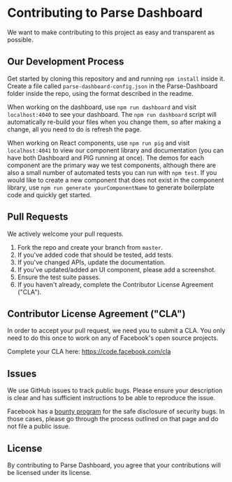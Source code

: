 # Contributing to Parse Dashboard
We want to make contributing to this project as easy and transparent as
possible.

## Our Development Process
Get started by cloning this repository and and running `npm install` inside it. Create a file called `parse-dashboard-config.json` in the Parse-Dashboard folder inside the repo, using the format described in the readme.

When working on the dashboard, use `npm run dashboard` and visit `localhost:4040` to see your dashboard. The `npm run dashboard` script will automatically re-build your files when you change them, so after making a change, all you need to do is refresh the page.

When working on React components, use `npm run pig` and visit `localhost:4041` to view our component library and documentation (you can have both Dashboard and PIG running at once). The demos for each component are the primary way we test components, although there are also a small number of automated tests you can run with `npm test`. If you would like to create a new component that does not exist in the component library, use `npm run generate yourComponentName` to generate boilerplate code and quickly get started.

## Pull Requests
We actively welcome your pull requests.

1. Fork the repo and create your branch from `master`.
2. If you've added code that should be tested, add tests.
3. If you've changed APIs, update the documentation.
4. If you've updated/added an UI component, please add a screenshot.
5. Ensure the test suite passes.
6. If you haven't already, complete the Contributor License Agreement ("CLA").

## Contributor License Agreement ("CLA")
In order to accept your pull request, we need you to submit a CLA. You only need
to do this once to work on any of Facebook's open source projects.

Complete your CLA here: <https://code.facebook.com/cla>

## Issues
We use GitHub issues to track public bugs. Please ensure your description is
clear and has sufficient instructions to be able to reproduce the issue.

Facebook has a [bounty program](https://www.facebook.com/whitehat/) for the safe
disclosure of security bugs. In those cases, please go through the process
outlined on that page and do not file a public issue.

## License
By contributing to Parse Dashboard, you agree that your contributions will be licensed
under its license.
